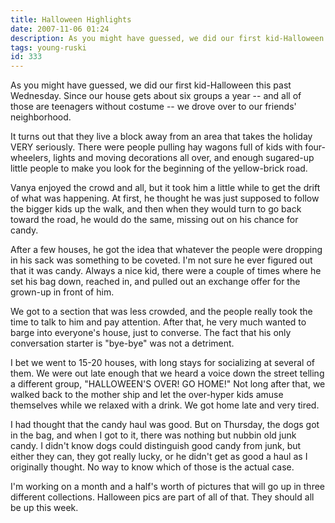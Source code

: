 ```yaml
---
title: Halloween Highlights
date: 2007-11-06 01:24
description: As you might have guessed, we did our first kid-Halloween this past Wednesday.  Since our house gets about six groups a year -- and all of those are teenagers without costume -- we drove over to our friends' neighborhood.
tags: young-ruski
id: 333
---
```

As you might have guessed, we did our first kid-Halloween this past Wednesday.  Since our house gets about six groups a year -- and all of those are teenagers without costume -- we drove over to our friends' neighborhood.

It turns out that they live a block away from an area that takes the holiday VERY seriously.  There were people pulling hay wagons full of kids with four-wheelers, lights and moving decorations all over, and enough sugared-up little people to make you look for the beginning of the yellow-brick road.

Vanya enjoyed the crowd and all, but it took him a little while to get the drift of what was happening.  At first, he thought he was just supposed to follow the bigger kids up the walk, and then when they would turn to go back toward the road, he would do the same, missing out on his chance for candy.

After a few houses, he got the idea that whatever the people were dropping in his sack was something to be coveted.  I'm not sure he ever figured out that it was candy.  Always a nice kid, there were a couple of times where he set his bag down, reached in, and pulled out an exchange offer for the grown-up in front of him.

We got to a section that was less crowded, and the people really took the time to talk to him and pay attention.  After that, he very much wanted to barge into everyone's house, just to converse.  The fact that his only conversation starter is "bye-bye" was not a detriment.

I bet we went to 15-20 houses, with long stays for socializing at several of them.  We were out late enough that we heard a voice down the street telling a different group, "HALLOWEEN'S OVER!  GO HOME!"  Not long after that, we walked back to the mother ship and let the over-hyper kids amuse themselves while we relaxed with a drink.  We got home late and very tired.

I had thought that the candy haul was good.  But on Thursday, the dogs got in the bag, and when I got to it, there was nothing but nubbin old junk candy.  I didn't know dogs could distinguish good candy from junk, but either they can, they got really lucky, or he didn't get as good a haul as I originally thought.  No way to know which of those is the actual case.

I'm working on a month and a half's worth of pictures that will go up in three different collections.  Halloween pics are part of all of that.  They should all be up this week.
